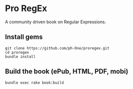 # Pro RegEx

A community driven book on Regular Expressions.

## Install gems
```
git clone https://github.com/ph-One/proregex.git
cd proregex
bundle install
```

## Build the book (ePub, HTML, PDF, mobi)
```
bundle exec rake book:build
```
